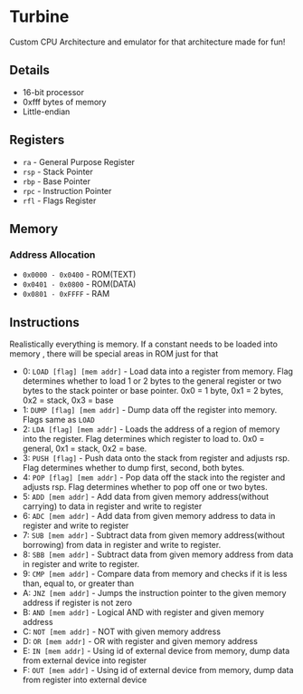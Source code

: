# Turbine

Custom CPU Architecture and emulator for that architecture made for fun!

## Details

- 16-bit processor
- 0xfff bytes of memory
- Little-endian

## Registers

- `ra` - General Purpose Register
- `rsp` - Stack Pointer
- `rbp` - Base Pointer
- `rpc` - Instruction Pointer
- `rfl` - Flags Register

## Memory

### Address Allocation

- `0x0000 - 0x0400` - ROM(TEXT)
- `0x0401 - 0x0800` - ROM(DATA)
- `0x0801 - 0xFFFF` - RAM

## Instructions

Realistically everything is memory. If a constant needs to be loaded into memory
, there will be special areas in ROM just for that

- 0: `LOAD [flag] [mem addr]` - Load data into a register from memory.
Flag determines whether to load 1 or 2 bytes to
 the general register or two bytes to
 the stack pointer or base pointer.
0x0 = 1 byte, 0x1 = 2 bytes, 0x2 = stack, 0x3 = base
- 1: `DUMP [flag] [mem addr]` - Dump data off the register into memory.
Flags same as `LOAD`
- 2: `LDA [flag] [mem addr]` - Loads the address of a region of memory into the register.
Flag determines which register to load to. 0x0 = general, 0x1 = stack, 0x2 = base.
- 3: `PUSH [flag]` - Push data onto the stack from register and adjusts rsp.
Flag determines whether to dump first, second, both bytes.
- 4: `POP [flag] [mem addr]` - Pop data off the stack
into the register and adjusts rsp.
Flag determines whether to pop off one or two bytes.
- 5: `ADD [mem addr]` - Add data from given memory address(without carrying)
to data in register and write to register
- 6: `ADC [mem addr]` - Add data from given memory address to
 data in register and write to register
- 7: `SUB [mem addr]` - Subtract data from given memory address(without borrowing)
 from data in register and write to register.
- 8: `SBB [mem addr]` - Subtract data from given memory address
from data in register and write to register.
- 9: `CMP [mem addr]` - Compare data from memory and checks if it is
less than, equal to, or greater than
- A: `JNZ [mem addr]` - Jumps the instruction pointer to the
given memory address if register is not zero
- B: `AND [mem addr]` - Logical AND with register and given memory address
- C: `NOT [mem addr]` - NOT with given memory address
- D: `OR [mem addr]` - OR with register and given memory address
- E: `IN [mem addr]` - Using id of external device from memory,
dump data from external device into register
- F: `OUT [mem addr]` - Using id of external device from memory,
dump data from register into external device
